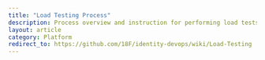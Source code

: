 ```yaml
---
title: "Load Testing Process"
description: Process overview and instruction for performing load tests in AWS
layout: article
category: Platform
redirect_to: https://github.com/18F/identity-devops/wiki/Load-Testing
---
```

